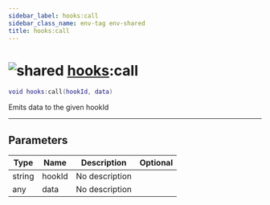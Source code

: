```yaml
---
sidebar_label: hooks:call
sidebar_class_name: env-tag env-shared
title: hooks:call
---
```


# <img src='/img/wiki/shared.png' alt='shared' classname='env-tag' /> [hooks](../hooks/README.md):call

```lua
void hooks:call(hookId, data)
```

Emits data to the given hookId<br/>

-----------------
## Parameters

| Type   | Name | Description | Optional |
| ------ | ---- | ----------- | -------: |
| string | hookId | No description |   |
| any | data | No description |   |
